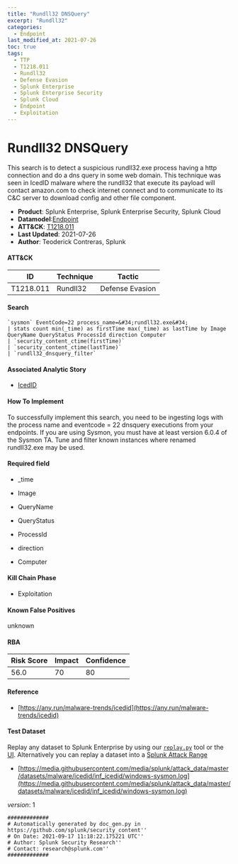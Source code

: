 ```yaml
---
title: "Rundll32 DNSQuery"
excerpt: "Rundll32"
categories:
  - Endpoint
last_modified_at: 2021-07-26
toc: true
tags:
  - TTP
  - T1218.011
  - Rundll32
  - Defense Evasion
  - Splunk Enterprise
  - Splunk Enterprise Security
  - Splunk Cloud
  - Endpoint
  - Exploitation
---
```


# Rundll32 DNSQuery

This search is to detect a suspicious rundll32.exe process having a http connection and do a dns query in some web domain. This technique was seen in IcedID malware where the rundll32 that execute its payload will contact amazon.com to check internet connect and to communicate to its C&amp;C server to download config and other file component.

- **Product**: Splunk Enterprise, Splunk Enterprise Security, Splunk Cloud
- **Datamodel**:[Endpoint](https://docs.splunk.com/Documentation/CIM/latest/User/Endpoint)
- **ATT&CK**: [T1218.011](https://attack.mitre.org/techniques/T1218/011/)
- **Last Updated**: 2021-07-26
- **Author**: Teoderick Contreras, Splunk


#### ATT&CK

| ID          | Technique   | Tactic       |
| ----------- | ----------- |--------------|
| T1218.011 | Rundll32 | Defense Evasion |


#### Search

```
`sysmon` EventCode=22 process_name=&#34;rundll32.exe&#34; 
| stats count min(_time) as firstTime max(_time) as lastTime by Image QueryName QueryStatus ProcessId direction Computer 
| `security_content_ctime(firstTime)` 
| `security_content_ctime(lastTime)` 
| `rundll32_dnsquery_filter`
```

#### Associated Analytic Story

* [IcedID](_stories/icedid)


#### How To Implement
To successfully implement this search, you need to be ingesting logs with the process name and eventcode = 22 dnsquery executions from your endpoints. If you are using Sysmon, you must have at least version 6.0.4 of the Sysmon TA. Tune and filter known instances where renamed rundll32.exe may be used.

#### Required field

* _time

* Image

* QueryName

* QueryStatus

* ProcessId

* direction

* Computer


#### Kill Chain Phase

* Exploitation


#### Known False Positives
unknown



#### RBA

| Risk Score  | Impact      | Confidence   |
| ----------- | ----------- |--------------|
| 56.0 | 70 | 80 |



#### Reference


* [https://any.run/malware-trends/icedid](https://any.run/malware-trends/icedid)



#### Test Dataset
Replay any dataset to Splunk Enterprise by using our [`replay.py`](https://github.com/splunk/attack_data#using-replaypy) tool or the [UI](https://github.com/splunk/attack_data#using-ui).
Alternatively you can replay a dataset into a [Splunk Attack Range](https://github.com/splunk/attack_range#replay-dumps-into-attack-range-splunk-server)


* [https://media.githubusercontent.com/media/splunk/attack_data/master/datasets/malware/icedid/inf_icedid/windows-sysmon.log](https://media.githubusercontent.com/media/splunk/attack_data/master/datasets/malware/icedid/inf_icedid/windows-sysmon.log)


_version_: 1

```
#############
# Automatically generated by doc_gen.py in https://github.com/splunk/security_content''
# On Date: 2021-09-17 11:18:22.175221 UTC''
# Author: Splunk Security Research''
# Contact: research@splunk.com''
#############
```